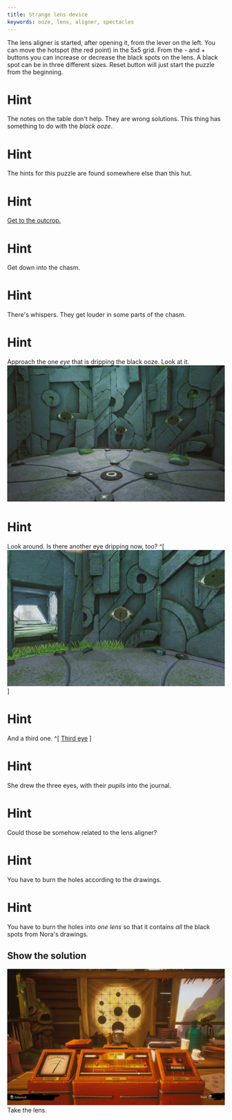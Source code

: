 ```yaml
---
title: Strange lens device
keywords: ooze, lens, aligner, spectacles
---
```


The lens aligner is started, after opening it, from the lever on the left. You can move the hotspot (the red point) in the 5x5 grid. From the - and + buttons you can increase or decrease the black spots on the lens. A black spot can be in three different sizes. Reset button will just start the puzzle from the beginning.

# Hint
The notes on the table don't help. They are wrong solutions. This thing has something to do with the *black ooze*.

# Hint
The hints for this puzzle are found somewhere else than this hut.

# Hint
[Get to the outcrop.](02-slab.md)

# Hint
Get down into the chasm.

# Hint
There's whispers. They get louder in some parts of the chasm.

# Hint
Approach the one *eye* that is dripping the black ooze. Look at it.
![Oozy eye](oozy_eye.jpg)

# Hint
Look around. Is there another eye dripping now, too? ^[ ![Second eye](second_eye.jpg) ]

# Hint
And a third one. ^[ [Third eye](third_eye.jpg) ]

# Hint
She drew the three eyes, with their *pupils* into the journal.

# Hint
Could those be somehow related to the lens aligner?

# Hint
You have to burn the holes according to the drawings.

# Hint
You have to burn the holes into *one lens* so that it contains *all* the black spots from Nora's drawings.

## Show the solution
![Correct lens aligner](lens_aligner.jpg)
Take the lens.
